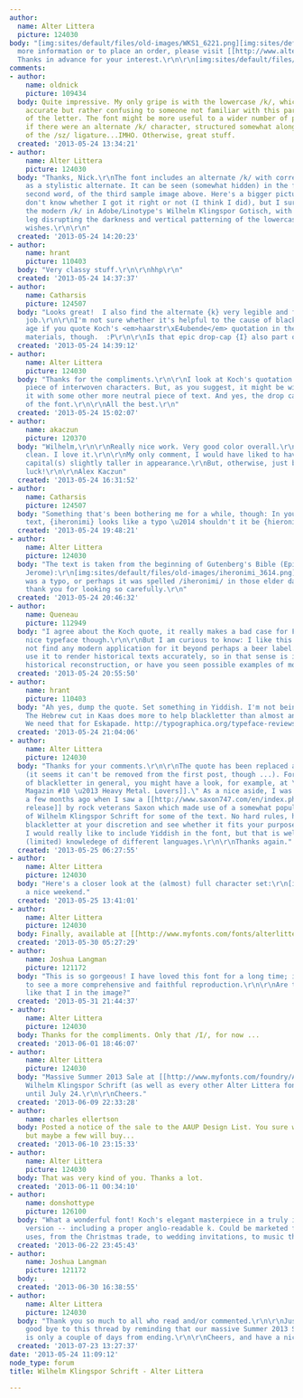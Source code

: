 ```yaml
---
author:
  name: Alter Littera
  picture: 124030
body: "[img:sites/default/files/old-images/WKS1_6221.png][img:sites/default/files/old-images/WKS2_6492.png][img:sites/default/files/old-images/WKS3_6188.png][img:sites/default/files/old-images/WKS4_5313.png][img:sites/default/files/old-images/WKS5_3740.png][img:sites/default/files/old-images/WKS6_4413.png][img:sites/default/files/old-images/WKS7_5912.png][img:sites/default/files/old-images/WKS8_3559.png][img:sites/default/files/old-images/WKS9_3982.png]\r\nFor
  more information or to place an order, please visit [[http://www.alterlittera.com/al_htm/oldtype/wklingspor_schrift.htm|alterlittera.com]].
  Thanks in advance for your interest.\r\n\r\n[img:sites/default/files/old-images/al_logo_4420.png]"
comments:
- author:
    name: oldnick
    picture: 109434
  body: Quite impressive. My only gripe is with the lowercase /k/, which is historically
    accurate but rather confusing to someone not familiar with this particular rendering
    of the letter. The font might be more useful to a wider number of potential buyers
    if there were an alternate /k/ character, structured somewhat along the lines
    of the /sz/ ligature...IMHO. Otherwise, great stuff.
  created: '2013-05-24 13:34:21'
- author:
    name: Alter Littera
    picture: 124030
  body: "Thanks, Nick.\r\nThe font includes an alternate /k/ with corresponding ligatures
    as a stylistic alternate. It can be seen (somewhat hidden) in the fourth line,
    second word, of the third sample image above. Here's a bigger picture:\r\n[img:sites/default/files/old-images/WKS10_5709.png]\r\nI
    don't know whether I got it right or not (I think I did), but I sure didn't like
    the modern /k/ in Adobe/Linotype's Wilhelm Klingspor Gotisch, with its diagonal
    leg disrupting the darkness and vertical patterning of the lowercase \"textura\".\r\n\r\nBest
    wishes.\r\n\r\n"
  created: '2013-05-24 14:20:23'
- author:
    name: hrant
    picture: 110403
  body: "Very classy stuff.\r\n\r\nhhp\r\n"
  created: '2013-05-24 14:37:37'
- author:
    name: Catharsis
    picture: 124507
  body: "Looks great!  I also find the alternate {k} very legible and fitting. Great
    job.\r\n\r\nI'm not sure whether it's helpful to the cause of blackletter in this
    age if you quote Koch's <em>haarstr\xE4ubende</em> quotation in the marketing
    materials, though.  :P\r\n\r\nIs that epic drop-cap {I} also part of the font...?"
  created: '2013-05-24 14:39:12'
- author:
    name: Alter Littera
    picture: 124030
  body: "Thanks for the compliments.\r\n\r\nI look at Koch's quotation just as a nice
    piece of interwoven characters. But, as you suggest, it might be wise to replace
    it with some other more neutral piece of text. And yes, the drop cap /I/ is part
    of the font.\r\n\r\nAll the best.\r\n"
  created: '2013-05-24 15:02:07'
- author:
    name: akaczun
    picture: 120370
  body: "Wilhelm,\r\n\r\nReally nice work. Very good color overall.\r\nPolished and
    clean. I love it.\r\n\r\nMy only comment, I would have liked to have seen the
    capital(s) slightly taller in appearance.\r\nBut, otherwise, just beautiful.\r\n\r\nGood
    luck!\r\n\r\nAlex Kaczun"
  created: '2013-05-24 16:31:52'
- author:
    name: Catharsis
    picture: 124507
  body: "Something that's been bothering me for a while, though: In your default copy
    text, {iheronimi} looks like a typo \u2014 shouldn't it be {hieronimi}?  :P"
  created: '2013-05-24 19:48:21'
- author:
    name: Alter Littera
    picture: 124030
  body: "The text is taken from the beginning of Gutenberg's Bible (Epistle of St.
    Jerome):\r\n[img:sites/default/files/old-images/iheronimi_3614.png]\r\nMaybe it
    was a typo, or perhaps it was spelled /iheronimi/ in those elder days ... Anyway,
    thank you for looking so carefully.\r\n"
  created: '2013-05-24 20:46:32'
- author:
    name: Queneau
    picture: 112949
  body: "I agree about the Koch quote, it really makes a bad case for Fraktur. Very
    nice typeface though.\r\n\r\nBut I am curious to know: I like this a lot but could
    not find any modern application for it beyond perhaps a beer label. Do people
    use it to render historical texts accurately, so in that sense is it a purely
    historical reconstruction, or have you seen possible examples of modern usage?"
  created: '2013-05-24 20:55:50'
- author:
    name: hrant
    picture: 110403
  body: "Ah yes, dump the quote. Set something in Yiddish. I'm not being sarcastic.
    The Hebrew cut in Kaas does more to help blackletter than almost anything else.
    We need that for Eskapade. http://typographica.org/typeface-reviews/eskapade/\r\n\r\nhhp\r\n"
  created: '2013-05-24 21:04:06'
- author:
    name: Alter Littera
    picture: 124030
  body: "Thanks for your comments.\r\n\r\nThe quote has been replaced at [[http://www.alterlittera.com/al_htm/oldtype/wklingspor_schrift.htm|alterlittera.com]]
    (it seems it can't be removed from the first post, though ...). For modern uses
    of blackletter in general, you might have a look, for example, at \"[[http://slanted.de/shop/slanted-magazin-10-heavy-metal-lovers|Slanted
    Magazin #10 \u2013 Heavy Metal. Lovers]].\" As a nice aside, I was gladly surprised
    a few months ago when I saw a [[http://www.saxon747.com/en/index.php/band/releases/260|recent
    release]] by rock veterans Saxon which made use of a somewhat popular version
    of Wilhelm Klingspor Schrift for some of the text. No hard rules, however: use
    blackletter at your discretion and see whether it fits your purpose. And finally,
    I would really like to include Yiddish in the font, but that is well beyond my
    (limited) knowledege of different languages.\r\n\r\nThanks again."
  created: '2013-05-25 06:27:55'
- author:
    name: Alter Littera
    picture: 124030
  body: "Here's a closer look at the (almost) full character set:\r\n[img:sites/default/files/old-images/WKS11_4568.png][img:sites/default/files/old-images/WKS12_5636.png][img:sites/default/files/old-images/WKS13_4765.png][img:sites/default/files/old-images/WKS14_4383.png][img:sites/default/files/old-images/WKS15_4040.png][img:sites/default/files/old-images/WKS16_4997.png][img:sites/default/files/old-images/WKS17_5205.png][img:sites/default/files/old-images/WKS18_4844.png]\r\nHave
    a nice weekend."
  created: '2013-05-25 13:41:01'
- author:
    name: Alter Littera
    picture: 124030
  body: Finally, available at [[http://www.myfonts.com/fonts/alterlittera/wilhelm-klingspor-schrift/|MyFonts]].
  created: '2013-05-30 05:27:29'
- author:
    name: Joshua Langman
    picture: 121172
  body: "This is so gorgeous! I have loved this font for a long time; it's wonderful
    to see a more comprehensive and faithful reproduction.\r\n\r\nAre there more initials
    like that I in the image?"
  created: '2013-05-31 21:44:37'
- author:
    name: Alter Littera
    picture: 124030
  body: Thanks for the compliments. Only that /I/, for now ...
  created: '2013-06-01 18:46:07'
- author:
    name: Alter Littera
    picture: 124030
  body: "Massive Summer 2013 Sale at [[http://www.myfonts.com/foundry/Alter_Littera/|MyFonts]]:
    Wilhelm Klingspor Schrift (as well as every other Alter Littera font) 80% off
    until July 24.\r\n\r\nCheers."
  created: '2013-06-09 22:33:28'
- author:
    name: charles ellertson
  body: Posted a notice of the sale to the AAUP Design List. You sure won't get rich,
    but maybe a few will buy...
  created: '2013-06-10 23:15:33'
- author:
    name: Alter Littera
    picture: 124030
  body: That was very kind of you. Thanks a lot.
  created: '2013-06-11 00:34:10'
- author:
    name: donshottype
    picture: 126100
  body: "What a wonderful font! Koch's elegant masterpiece in a truly impressive digital
    version -- including a proper anglo-readable k. Could be marketed for so many
    uses, from the Christmas trade, to wedding invitations, to music that really rocks.\r\nDon\r\n"
  created: '2013-06-22 23:45:43'
- author:
    name: Joshua Langman
    picture: 121172
  body: .
  created: '2013-06-30 16:38:55'
- author:
    name: Alter Littera
    picture: 124030
  body: "Thank you so much to all who read and/or commented.\r\n\r\nJust let me say
    good bye to this thread by reminding that our massive Summer 2013 Sale at [[http://www.myfonts.com/foundry/Alter_Littera/|MyFonts]]
    is only a couple of days from ending.\r\n\r\nCheers, and have a nice summer."
  created: '2013-07-23 13:27:37'
date: '2013-05-24 11:09:12'
node_type: forum
title: Wilhelm Klingspor Schrift - Alter Littera

---
```

